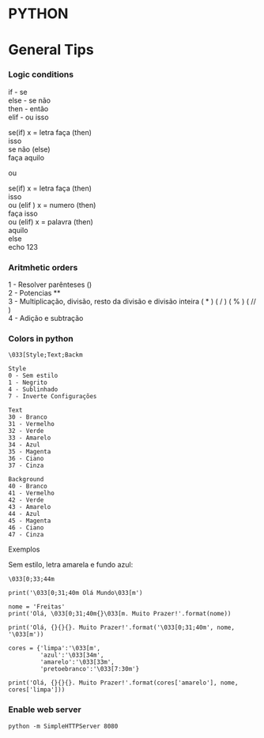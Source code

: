 # PYTHON

# General Tips

### Logic conditions

if - se  
else - se não  
then - então  
elif - ou isso  


se(if) x = letra faça (then)  
isso  
se não (else)  
faça aquilo  

ou

se(if) x = letra faça (then)  
isso  
ou (elif ) x = numero (then)  
faça isso  
ou (elif) x = palavra (then)  
aquilo  
else  
echo 123  

### Aritmhetic orders

1 - Resolver parênteses ()  
2 - Potencias **  
3 - Multiplicação, divisão, resto da divisão e divisão inteira ( * ) ( / ) ( % ) ( // )  
4 - Adição e subtração  

### Colors in python

```
\033[Style;Text;Backm

Style
0 - Sem estilo
1 - Negrito
4 - Sublinhado
7 - Inverte Configurações

Text
30 - Branco
31 - Vermelho
32 - Verde
33 - Amarelo
34 - Azul
35 - Magenta
36 - Ciano
37 - Cinza

Background
40 - Branco
41 - Vermelho
42 - Verde
43 - Amarelo
44 - Azul
45 - Magenta
46 - Ciano
47 - Cinza
```

Exemplos

Sem estilo, letra amarela e fundo azul:  
```
\033[0;33;44m

print('\033[0;31;40m Olá Mundo\033[m')

nome = 'Freitas'
print('Olá, \033[0;31;40m{}\033[m. Muito Prazer!'.format(nome))

print('Olá, {}{}{}. Muito Prazer!'.format('\033[0;31;40m', nome, '\033[m'))

cores = {'limpa':'\033[m', 
         'azul':'\033[34m', 
         'amarelo':'\033[33m', 
         'pretoebranco':'\033[7:30m'}

print('Olá, {}{}{}. Muito Prazer!'.format(cores['amarelo'], nome, cores['limpa']))
```

### Enable web server
```python -m SimpleHTTPServer 8080```
